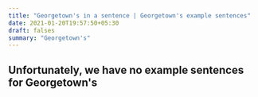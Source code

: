 ```yaml
---
title: "Georgetown's in a sentence | Georgetown's example sentences"
date: 2021-01-20T19:57:50+05:30
draft: falses
summary: "Georgetown's"
---
```

## Unfortunately, we have no example sentences for Georgetown's                 
